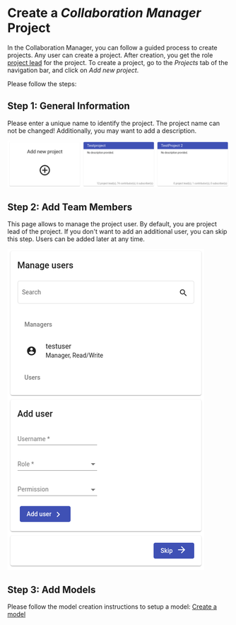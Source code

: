 <!--
 ~ SPDX-FileCopyrightText: Copyright DB Netz AG and the capella-collab-manager contributors
 ~ SPDX-License-Identifier: Apache-2.0
 -->

# Create a _Collaboration Manager_ Project

In the Collaboration Manager, you can follow a guided process to create
projects. Any user can create a project. After creation, you get the role
[project lead](../projects/roles.md) for the project. To create a project, go
to the _Projects_ tab of the navigation bar, and click on _Add new project_.

Please follow the steps:

## Step 1: General Information

Please enter a unique name to identify the project. The project name can not be
changed! Additionally, you may want to add a description.

![Step 1: General information](create/step-1.png)

## Step 2: Add Team Members

This page allows to manage the project user. By default, you are project lead
of the project. If you don't want to add an additional user, you can skip this
step. Users can be added later at any time.

![Step 2: Team members](create/step-2.png)

## Step 3: Add Models

Please follow the model creation instructions to setup a model:
[Create a model](models/create.md)
